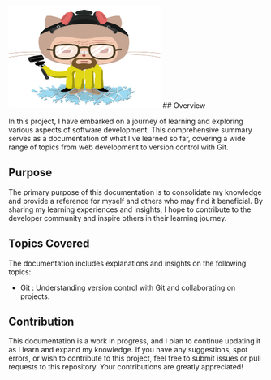<img src="../Gifs/heisencat.png" alt="Banner Image" width="300" height="200">
## Overview 

In this project, I have embarked on a journey of learning and exploring various aspects of software development. This comprehensive summary serves as a documentation of what I've learned so far, covering a wide range of topics from web development to version control with Git.

## Purpose 
The primary purpose of this documentation is to consolidate my knowledge and provide a reference for myself and others who may find it beneficial. By sharing my learning experiences and insights, I hope to contribute to the developer community and inspire others in their learning journey.

## Topics Covered 

The documentation includes explanations and insights on the following topics:

<!-- - HTML and CSS: Building the structure and styling of web pages.
- JavaScript: Fundamentals and DOM manipulation for interactive web applications.
- Frontend Frameworks: An overview of popular frameworks like React and Vue.js.
- Backend Development: Server-side programming and building APIs. -->
- Git : Understanding version control with Git and collaborating on projects.
<!-- - Testing: Writing and running tests for code quality assurance.
- Deployment: Deploying web applications to servers or platforms.
- Continuous Integration and Continuous Deployment (CI/CD): Automating the development workflow.
- Project Management: Effective project management and collaboration in teams.
- Design Patterns: Software design patterns for scalability and maintainability.
- Security: Web application security best practices and common vulnerabilities.
- Documentation: The importance of clear and comprehensive documentation in software development.
- Clean Code: Principles for writing clean and readable code.
- Software Development Life Cycle (SDLC): An overview of the development process.
- Agile Methodology: Understanding Agile principles for iterative development. -->

## Contribution 

This documentation is a work in progress, and I plan to continue updating it as I learn and expand my knowledge. If you have any suggestions, spot errors, or wish to contribute to this project, feel free to submit issues or pull requests to this repository. Your contributions are greatly appreciated!
